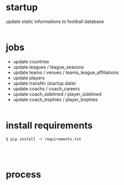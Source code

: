 # startup
update static informations to football database
<br><br>

# jobs
- update countries
- update leagues / league_seasons
- update teams / venues / teams_league_affiliations
- update players
- update transfer (startup date)
- update coachs / coach_careers
- update coach_sidelined / player_sidelined
- update coach_trophies / player_trophies
<br><br>

# install requirements
``` shell
$ pip install -r requirements.txt
```
<br><br>

# process
